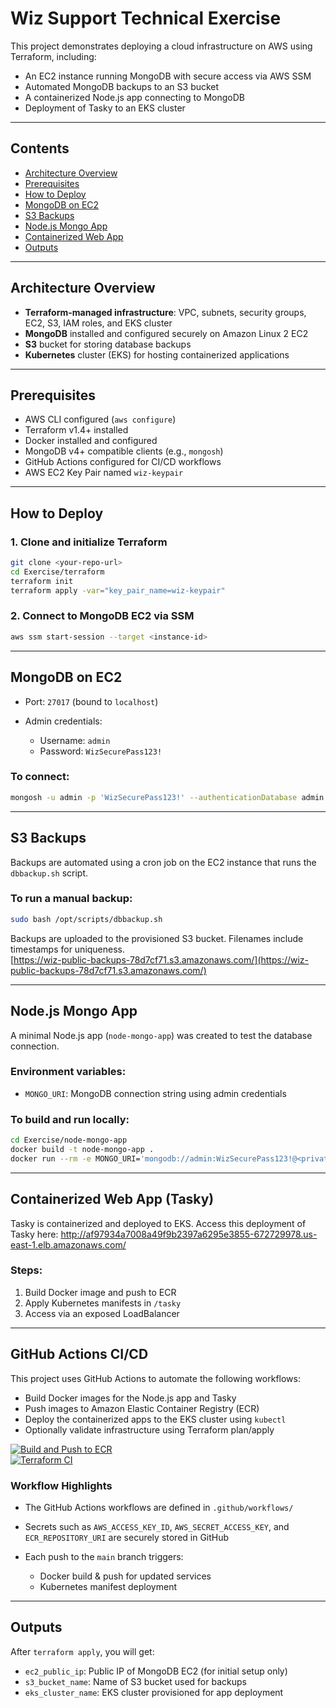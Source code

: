 # Wiz Support Technical Exercise

This project demonstrates deploying a cloud infrastructure on AWS using Terraform, including:

* An EC2 instance running MongoDB with secure access via AWS SSM
* Automated MongoDB backups to an S3 bucket
* A containerized Node.js app connecting to MongoDB
* Deployment of Tasky to an EKS cluster

---

## Contents

* [Architecture Overview](#architecture-overview)
* [Prerequisites](#prerequisites)
* [How to Deploy](#how-to-deploy)
* [MongoDB on EC2](#mongodb-on-ec2)
* [S3 Backups](#s3-backups)
* [Node.js Mongo App](#nodejs-mongo-app)
* [Containerized Web App](#containerized-web-app)
* [Outputs](#outputs)

---

## Architecture Overview

* **Terraform-managed infrastructure**: VPC, subnets, security groups, EC2, S3, IAM roles, and EKS cluster
* **MongoDB** installed and configured securely on Amazon Linux 2 EC2
* **S3** bucket for storing database backups
* **Kubernetes** cluster (EKS) for hosting containerized applications

---

## Prerequisites

* AWS CLI configured (`aws configure`)
* Terraform v1.4+ installed
* Docker installed and configured
* MongoDB v4+ compatible clients (e.g., `mongosh`)
* GitHub Actions configured for CI/CD workflows
* AWS EC2 Key Pair named `wiz-keypair`

---

## How to Deploy

### 1. Clone and initialize Terraform

```bash
git clone <your-repo-url>
cd Exercise/terraform
terraform init
terraform apply -var="key_pair_name=wiz-keypair"
```

### 2. Connect to MongoDB EC2 via SSM

```bash
aws ssm start-session --target <instance-id>
```

---

## MongoDB on EC2

* Port: `27017` (bound to `localhost`)
* Admin credentials:

  * Username: `admin`
  * Password: `WizSecurePass123!`

### To connect:

```bash
mongosh -u admin -p 'WizSecurePass123!' --authenticationDatabase admin
```

---

## S3 Backups

Backups are automated using a cron job on the EC2 instance that runs the `dbbackup.sh` script.

### To run a manual backup:

```bash
sudo bash /opt/scripts/dbbackup.sh
```

Backups are uploaded to the provisioned S3 bucket. Filenames include timestamps for uniqueness.  
[https://wiz-public-backups-78d7cf71.s3.amazonaws.com/](https://wiz-public-backups-78d7cf71.s3.amazonaws.com/)

---

## Node.js Mongo App

A minimal Node.js app (`node-mongo-app`) was created to test the database connection.

### Environment variables:

* `MONGO_URI`: MongoDB connection string using admin credentials

### To build and run locally:

```bash
cd Exercise/node-mongo-app
docker build -t node-mongo-app .
docker run --rm -e MONGO_URI='mongodb://admin:WizSecurePass123!@<private-ip>:27017/admin' node-mongo-app
```

---

## Containerized Web App (Tasky)

Tasky is containerized and deployed to EKS.
Access this deployment of Tasky here: http://af97934a7008a49f9b2397a6295e3855-672729978.us-east-1.elb.amazonaws.com/

### Steps:

1. Build Docker image and push to ECR
2. Apply Kubernetes manifests in `/tasky`
3. Access via an exposed LoadBalancer

---

## GitHub Actions CI/CD

This project uses GitHub Actions to automate the following workflows:

* Build Docker images for the Node.js app and Tasky
* Push images to Amazon Elastic Container Registry (ECR)
* Deploy the containerized apps to the EKS cluster using `kubectl`
* Optionally validate infrastructure using Terraform plan/apply

[![Build and Push to ECR](https://github.com/AndrewKehr/Exercise/actions/workflows/deploy.yml/badge.svg)](https://github.com/AndrewKehr/Exercise/actions/workflows/deploy.yml)  
[![Terraform CI](https://github.com/AndrewKehr/Exercise/actions/workflows/terraform.yml/badge.svg)](https://github.com/AndrewKehr/Exercise/actions/workflows/terraform.yml)


### Workflow Highlights

* The GitHub Actions workflows are defined in `.github/workflows/`
* Secrets such as `AWS_ACCESS_KEY_ID`, `AWS_SECRET_ACCESS_KEY`, and `ECR_REPOSITORY_URI` are securely stored in GitHub
* Each push to the `main` branch triggers:

  * Docker build & push for updated services
  * Kubernetes manifest deployment

---

## Outputs

After `terraform apply`, you will get:

* `ec2_public_ip`: Public IP of MongoDB EC2 (for initial setup only)
* `s3_bucket_name`: Name of S3 bucket used for backups
* `eks_cluster_name`: EKS cluster provisioned for app deployment